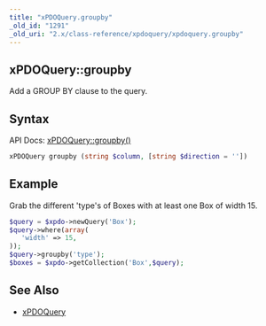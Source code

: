 ```yaml
---
title: "xPDOQuery.groupby"
_old_id: "1291"
_old_uri: "2.x/class-reference/xpdoquery/xpdoquery.groupby"
---
```


## xPDOQuery::groupby

Add a GROUP BY clause to the query.

## Syntax

API Docs: [xPDOQuery::groupby()](http://api.modx.com/revolution/2.2/db_core_xpdo_om_xpdoquery.class.html#xPDOQuery::groupby())

``` php
xPDOQuery groupby (string $column, [string $direction = ''])
```

## Example

Grab the different 'type's of Boxes with at least one Box of width 15.

``` php
$query = $xpdo->newQuery('Box');
$query->where(array(
   'width' => 15,
));
$query->groupby('type');
$boxes = $xpdo->getCollection('Box',$query);
```

## See Also

- [xPDOQuery](extending-modx/xpdo/class-reference/xpdoquery "xPDOQuery")
